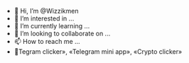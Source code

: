 - 👋 Hi, I’m @Wizzikmen
- 👀 I’m interested in ...
- 🌱 I’m currently learning ...
- 💞️ I’m looking to collaborate on ...
- 📫 How to reach me ...
- 🐰Tegram clicker», «Telegram mini app», «Crypto clicker»
